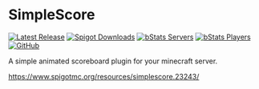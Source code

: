 # SimpleScore

[![Latest Release](https://img.shields.io/github/v/release/r4g3baby/SimpleScore)](https://github.com/r4g3baby/SimpleScore/releases/latest)
[![Spigot Downloads](https://img.shields.io/spiget/downloads/23243)](https://www.spigotmc.org/resources/simplescore.23243/)
[![bStats Servers](https://img.shields.io/bstats/servers/644)](https://bstats.org/plugin/bukkit/SimpleScore/644)
[![bStats Players](https://img.shields.io/bstats/players/644)](https://bstats.org/plugin/bukkit/SimpleScore/644)
[![GitHub](https://img.shields.io/github/license/r4g3baby/SimpleScore)](https://github.com/r4g3baby/SimpleScore/blob/main/LICENSE)

A simple animated scoreboard plugin for your minecraft server.

https://www.spigotmc.org/resources/simplescore.23243/